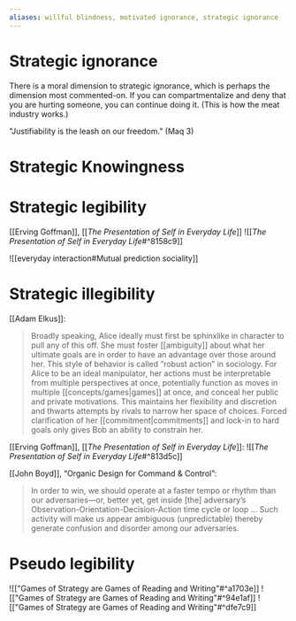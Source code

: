```yaml
---
aliases: willful blindness, motivated ignorance, strategic ignorance
---
```


# Strategic ignorance

There is a moral dimension to strategic ignorance, which is perhaps the dimension most commented-on. If you can compartmentalize and deny that you are hurting someone, you can continue doing it. (This is how the meat industry works.)

"Justifiability is the leash on our freedom." (Maq 3)

# Strategic Knowingness

# Strategic legibility
[[Erving Goffman]], [[_The Presentation of Self in Everyday Life_]]
![[_The Presentation of Self in Everyday Life_#^8158c9]]

![[everyday interaction#Mutual prediction sociality]]
# Strategic illegibility
[[Adam Elkus]]:
> Broadly speaking, Alice ideally must first be sphinxlike in character to pull any of this off. She must foster [[ambiguity]] about what her ultimate goals are in order to have an advantage over those around her. This style of behavior is called “robust action” in sociology. For Alice to be an ideal manipulator, her actions must be interpretable from multiple perspectives at once, potentially function as moves in multiple [[concepts/games|games]] at once, and conceal her public and private motivations. This maintains her flexibility and discretion and thwarts attempts by rivals to narrow her space of choices. Forced clarification of her [[commitment|commitments]] and lock-in to hard goals only gives Bob an ability to constrain her.

[[Erving Goffman]], [[_The Presentation of Self in Everyday Life_]]:
![[_The Presentation of Self in Everyday Life_#^813d5c]]

      
[[John Boyd]], “Organic Design for Command & Control”: 
> In order to win, we should operate at a faster tempo or rhythm than our adversaries—or, better yet, get inside [the] adversary’s Observation-Orientation-Decision-Action time cycle or loop … Such activity will make us appear ambiguous (unpredictable) thereby generate confusion and disorder among our adversaries.

# Pseudo legibility

![["Games of Strategy are Games of Reading and Writing"#^a1703e]]
![["Games of Strategy are Games of Reading and Writing"#^94e1af]]
![["Games of Strategy are Games of Reading and Writing"#^dfe7c9]]